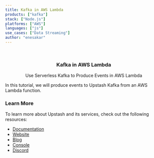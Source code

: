 ```yaml
---
title: Kafka in AWS Lambda
products: ["kafka"]
stack: ["Node.js"]
platforms: ["AWS"]
languages: ["js"]
use_cases: ["Data Streaming"]
author: "enesakar"
---
```


<br />
<div align="center">

  <h3 align="center">Kafka in AWS Lambda</h3>

  <p align="center">
        Use Serverless Kafka to Produce Events in AWS Lambda
  </p>
</div>

In this tutorial, we will produce events to Upstash Kafka from an AWS Lambda function.

### Learn More

To learn more about Upstash and its services, check out the following resources:

- [Documentation](https://docs.upstash.com)
- [Website](https://upstash.com)
- [Blog](https://upstash.com/blog)
- [Console](https://console.upstash.com)
- [Discord](https://upstash.com/discord)
